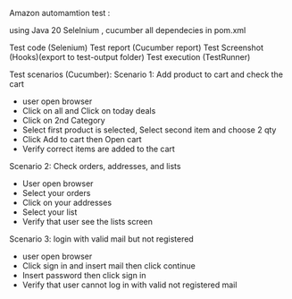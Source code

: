 Amazon automamtion test :

using Java 20 Selelnium , cucumber
all dependecies in pom.xml 

Test code (Selenium)
Test report (Cucumber report)
Test Screenshot (Hooks)(export to test-output folder)
Test execution (TestRunner)

Test scenarios (Cucumber):
Scenario 1: Add product to cart and check the cart
- user open browser
- Click on all and Click on today deals 
- Click on 2nd Category
- Select first product is selected, Select second item and choose 2 qty
- Click Add to cart then Open cart
- Verify correct items are added to the cart

Scenario 2: Check orders, addresses, and lists
- User open browser
- Select your orders
- Click on your addresses
- Select your list
- Verify that user see the lists screen

Scenario 3: login with valid mail but not registered
- user open browser
- Click sign in and insert mail then click continue
- Insert password then click sign in
- Verify that user cannot log in with valid not registered mail
